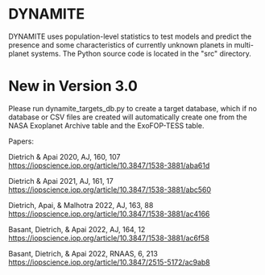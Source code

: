 # DYNAMITE

DYNAMITE uses population-level statistics to test models and predict the presence and some characteristics of currently unknown planets in multi-planet systems. The Python source code is located in the "src" directory.

# New in Version 3.0

Please run dynamite_targets_db.py to create a target database, which if no database or CSV files are created will automatically create one from the NASA Exoplanet Archive table and the ExoFOP-TESS table.

Papers:

Dietrich & Apai 2020, AJ, 160, 107 https://iopscience.iop.org/article/10.3847/1538-3881/aba61d

Dietrich & Apai 2021, AJ, 161, 17 https://iopscience.iop.org/article/10.3847/1538-3881/abc560

Dietrich, Apai, & Malhotra 2022, AJ, 163, 88 https://iopscience.iop.org/article/10.3847/1538-3881/ac4166

Basant, Dietrich, & Apai 2022, AJ, 164, 12 https://iopscience.iop.org/article/10.3847/1538-3881/ac6f58

Basant, Dietrich, & Apai 2022, RNAAS, 6, 213 https://iopscience.iop.org/article/10.3847/2515-5172/ac9ab8
